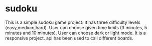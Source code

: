 # sudoku
This is a simple sudoku game project.
It has three difficulty levels (easy,medium,hard).
User can choose given time limits (3 minutes, 5 minutes and 10 minutes).
User can choose dark or light mode.
It is a responsive project.
api has been used to call different boards.
